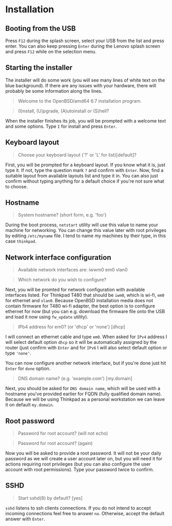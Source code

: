 # Installation

## Booting from the USB

Press `F12` during the splash screen, select your USB from the list and press enter. You can also keep pressing `Enter` during the Lenovo splash screen and press `F12` while on the selection menu.

## Starting the installer

The installer will do some work (you will see many lines of white text on the blue background). If there are any issues with your hardware, there will probably be some information along the lines.

> Welcome to the OpenBSD/amd64 6.7 installation program.

> (I)nstall, (U)pgrade, (A)utoinstall or (S)hell?

When the installer finishes its job, you will be prompted with a welcome text and some options. Type `I` for install and press `Enter`.

## Keyboard layout

> Choose your keyboard layout ('?' or 'L' for list)[default]?

First, you will be prompted for a keyboard layout. If you know what it is, just type it. If not, type the question mark `?` and confirm with `Enter`.
Now, find a suitable layout from available layouts list and type it in. You can also just confirm without typing anything for a default choice if you're not sure what to choose.

## Hostname

> System hostname? (short form, e.g. 'foo')

During the boot process, `netstart` utility will use this value to name your machine for networking. You can change this value later with root privileges by editing `/etc/myname` file. I tend to name my machines by their type, in this case `thinkpad`.

## Network interface configuration

> Available network interfaces are: iwwm0 em0 vlan0

> Which network do you wish to configure?

Next, you will be promted for network configuration with available interfaces listed. For Thinkpad T480 that should be `iwm0`, which is wi-fi, `em0` for ethernet and `vlan0`.
Because OpenBSD installation media does not contain firmware for T480 wi-fi adapter, the best option is to configure ethernet for now (but you can e.g. download the firmware file onto the USB and load it now using `fw_update` utility).

> IPb4 address for em0? (or 'dhcp' or 'none') [dhcp]

I will connect an ethernet cable and type `em0`. When asked for `IPv4` address I will select default option `dhcp` so it will be automatically assigned by the router (just confirm with `Enter` and for `IPv6` I will also select default option or type `'none'`.

You can now configure another network interface, but if you're done just hit `Enter` for `done` option.

> DNS domain name? (e.g. 'example.com') [my.domain]

Next, you should be asked for `DNS domain name`, which will be used with a hostname you've provided earlier for FQDN (fully qualified domain name). Because we will be using Thinkpad as a personal workstation we can leave it on default `my.domain`.

## Root password

> Password for root account? (will not echo)

> Password for root account? (again)

Now you will be asked to provide a root password. It will not be your daily password as we will create a user account later on, but you will need it for actions requiring root privileges (but you can also configure the user account with root permissions). Type your password twice to confirm.

## SSHD

> Start sshd(8) by default? [yes]

`sshd` listens to ssh clients connections. If you do not intend to accept incoming connections feel free to answer `no`. Otherwise, accept the default answer with `Enter`.
